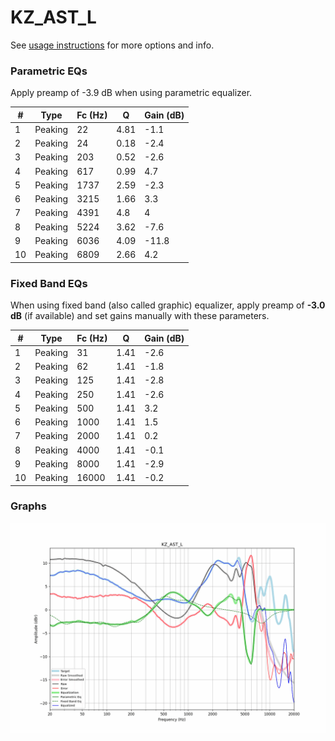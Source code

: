 # KZ_AST_L
See [usage instructions](https://github.com/jaakkopasanen/AutoEq#usage) for more options and info.

### Parametric EQs
Apply preamp of -3.9 dB when using parametric equalizer.

|   # | Type    |   Fc (Hz) |    Q |   Gain (dB) |
|-----|---------|-----------|------|-------------|
|   1 | Peaking |        22 | 4.81 |        -1.1 |
|   2 | Peaking |        24 | 0.18 |        -2.4 |
|   3 | Peaking |       203 | 0.52 |        -2.6 |
|   4 | Peaking |       617 | 0.99 |         4.7 |
|   5 | Peaking |      1737 | 2.59 |        -2.3 |
|   6 | Peaking |      3215 | 1.66 |         3.3 |
|   7 | Peaking |      4391 | 4.8  |         4   |
|   8 | Peaking |      5224 | 3.62 |        -7.6 |
|   9 | Peaking |      6036 | 4.09 |       -11.8 |
|  10 | Peaking |      6809 | 2.66 |         4.2 |

### Fixed Band EQs
When using fixed band (also called graphic) equalizer, apply preamp of **-3.0 dB** (if available) and set gains manually with these parameters.

|   # | Type    |   Fc (Hz) |    Q |   Gain (dB) |
|-----|---------|-----------|------|-------------|
|   1 | Peaking |        31 | 1.41 |        -2.6 |
|   2 | Peaking |        62 | 1.41 |        -1.8 |
|   3 | Peaking |       125 | 1.41 |        -2.8 |
|   4 | Peaking |       250 | 1.41 |        -2.6 |
|   5 | Peaking |       500 | 1.41 |         3.2 |
|   6 | Peaking |      1000 | 1.41 |         1.5 |
|   7 | Peaking |      2000 | 1.41 |         0.2 |
|   8 | Peaking |      4000 | 1.41 |        -0.1 |
|   9 | Peaking |      8000 | 1.41 |        -2.9 |
|  10 | Peaking |     16000 | 1.41 |        -0.2 |

### Graphs
![](./KZ_AST_L.png)
